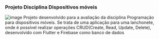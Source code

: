 ### Projeto Disciplina Dispositivos móveis
![image](https://user-images.githubusercontent.com/63528352/204407686-ed0520c6-0004-4874-a44b-1dcdbe052ada.png)
Projeto desenvolvido para a avaliação da disciplina Programação para dispositivos móveis. Se trata de uma aplicação para uma lanchonete, onde é possível realizar operações CRUD(Create, Read, Update, Delete), desenvolvido com Flutter e Firebase como banco de dados
